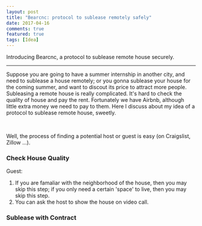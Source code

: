 ```yaml
---
layout: post
title: "Bearcnc: protocol to sublease remotely safely"
date: 2017-04-16
comments: true
featured: true
tags: [Idea]
---
```


<div class="post-teaser"> Introducing Bearcnc, a protocol to sublease remote house securely.</div>
<!-- more -->

<hr/>

Suppose you are going to have a summer internship in another city, and need to sublease a house remotely; or you gonna sublease your house for the coming summer, and want to discout its price to attract more people. Subleasing a remote house is really complicated. It's hard to check the quality of house and pay the rent. Fortunately we have Airbnb, although little extra money we need to pay to them. Here I discuss about my idea of a protocol to sublease remote house, sweetly.

<br>

Well, the process of finding a potential host or guest is easy (on Craigslist, Zillow ...).

### Check House Quality
Guest:
1. If you are famaliar with the neighborhood of the house, then you may skip this step; if you only need a certain 'space' to live, then you may skip this step.
2. You can ask the host to show the house on video call.

### Sublease with Contract
